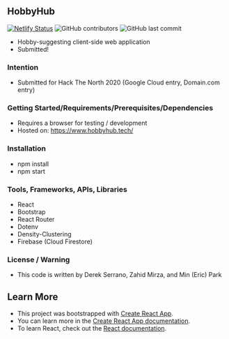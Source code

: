## HobbyHub
[![Netlify Status](https://api.netlify.com/api/v1/badges/d121a4c1-a7a0-4bdd-b063-c641a9877c44/deploy-status)](https://app.netlify.com/sites/hobbyhub/deploys) ![GitHub contributors](https://img.shields.io/github/contributors/minericpark/hobbyapp) ![GitHub last commit](https://img.shields.io/github/last-commit/minericpark/hobbyapp)
- Hobby-suggesting client-side web application 
- Submitted!

### Intention
- Submitted for Hack The North 2020 (Google Cloud entry, Domain.com entry)

### Getting Started/Requirements/Prerequisites/Dependencies
- Requires a browser for testing / development
- Hosted on: https://www.hobbyhub.tech/

### Installation
- npm install
- npm start

### Tools, Frameworks, APIs, Libraries
- React
- Bootstrap
- React Router
- Dotenv
- Density-Clustering
- Firebase (Cloud Firestore)

### License / Warning
- This code is written by Derek Serrano, Zahid Mirza, and Min (Eric) Park 

## Learn More
- This project was bootstrapped with [Create React App](https://github.com/facebook/create-react-app).
- You can learn more in the [Create React App documentation](https://facebook.github.io/create-react-app/docs/getting-started).
- To learn React, check out the [React documentation](https://reactjs.org/).

